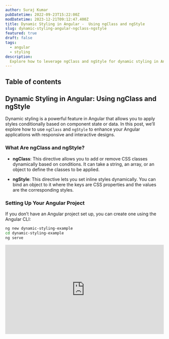 ```yaml
---
author: Suraj Kumar
pubDatetime: 2022-09-23T15:22:00Z
modDatetime: 2023-12-21T09:12:47.400Z
title: Dynamic Styling in Angular -  Using ngClass and ngStyle
slug: dynamic-styling-angular-ngclass-ngstyle
featured: true
draft: false
tags:
  - angular
  - styling
description:
  Explore how to leverage ngClass and ngStyle for dynamic styling in Angular applications. This guide provides clear examples and best practices for conditionally applying styles, enhancing user interaction and responsiveness.
---
```


## Table of contents

## Dynamic Styling in Angular: Using ngClass and ngStyle

Dynamic styling is a powerful feature in Angular that allows you to apply styles conditionally based on component state or data. In this post, we’ll explore how to use `ngClass` and `ngStyle` to enhance your Angular applications with responsive and interactive designs.

### What Are ngClass and ngStyle?

- **ngClass**: This directive allows you to add or remove CSS classes dynamically based on conditions. It can take a string, an array, or an object to define the classes to be applied.

- **ngStyle**: This directive lets you set inline styles dynamically. You can bind an object to it where the keys are CSS properties and the values are the corresponding styles.

### Setting Up Your Angular Project

If you don’t have an Angular project set up, you can create one using the Angular CLI:

```bash
ng new dynamic-styling-example
cd dynamic-styling-example
ng serve
```
<div style="position: relative; width: 100%; padding-bottom: 56.25%">
<iframe src="https://www.youtube.com/embed/jgEYn-ldr30" 
        title="Web Load Testing with West Wind WebSurge 2" frameborder="0" allowfullscreen
        allow="accelerometer; autoplay; clipboard-write; encrypted-media; gyroscope; picture-in-picture" 
        style="position: absolute; width: 100%; height: 100%;">
</iframe>
</div>
